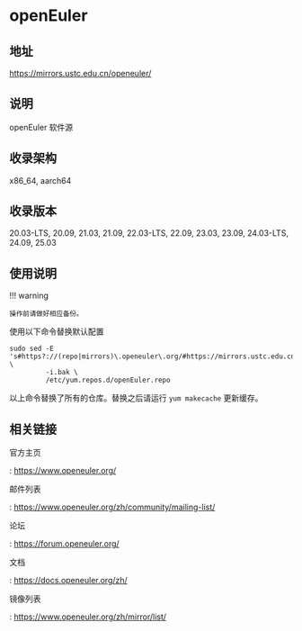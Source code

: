 # openEuler

## 地址

<https://mirrors.ustc.edu.cn/openeuler/>

## 说明

openEuler 软件源

## 收录架构

x86_64, aarch64

## 收录版本

20.03-LTS, 20.09, 21.03, 21.09, 22.03-LTS, 22.09, 23.03, 23.09, 24.03-LTS, 24.09, 25.03

## 使用说明

!!! warning

    操作前请做好相应备份。

使用以下命令替换默认配置

```shell
sudo sed -E 's#https?://(repo|mirrors)\.openeuler\.org/#https://mirrors.ustc.edu.cn/openeuler/#g' \
         -i.bak \
         /etc/yum.repos.d/openEuler.repo
```

以上命令替换了所有的仓库。替换之后请运行 `yum makecache` 更新缓存。

## 相关链接

官方主页

:   <https://www.openeuler.org/>

邮件列表

:   <https://www.openeuler.org/zh/community/mailing-list/>

论坛

:   <https://forum.openeuler.org/>

文档

:   <https://docs.openeuler.org/zh/>

镜像列表

:   <https://www.openeuler.org/zh/mirror/list/>
